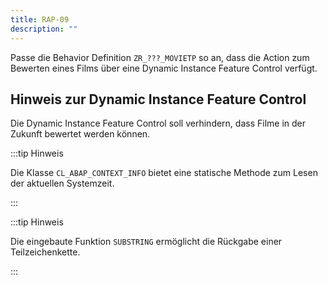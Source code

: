 ```yaml
---
title: RAP-09
description: ""
---
```


Passe die Behavior Definition `ZR_???_MOVIETP` so an, dass die Action zum Bewerten eines Films über eine Dynamic Instance Feature Control verfügt.

## Hinweis zur Dynamic Instance Feature Control

Die Dynamic Instance Feature Control soll verhindern, dass Filme in der Zukunft bewertet werden können.

:::tip Hinweis

Die Klasse `CL_ABAP_CONTEXT_INFO` bietet eine statische Methode zum Lesen der aktuellen Systemzeit.

:::

:::tip Hinweis

Die eingebaute Funktion `SUBSTRING` ermöglicht die Rückgabe einer Teilzeichenkette.

:::
